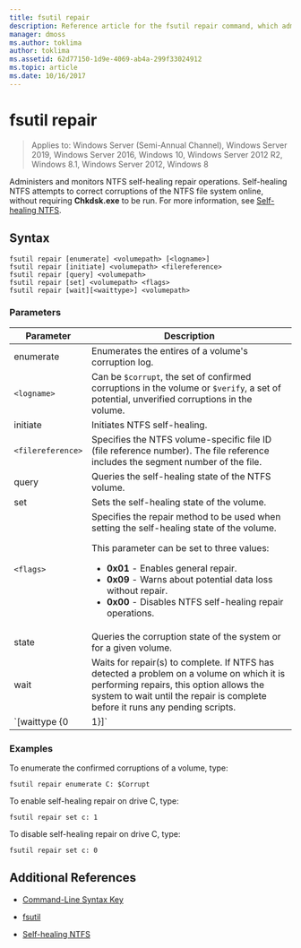 ```yaml
---
title: fsutil repair
description: Reference article for the fsutil repair command, which administers and monitors NTFS self-healing repair operations.
manager: dmoss
ms.author: toklima
author: toklima
ms.assetid: 62d77150-1d9e-4069-ab4a-299f33024912
ms.topic: article
ms.date: 10/16/2017
---
```


# fsutil repair

> Applies to: Windows Server (Semi-Annual Channel), Windows Server 2019, Windows Server 2016, Windows 10, Windows Server 2012 R2, Windows 8.1, Windows Server 2012, Windows 8

Administers and monitors NTFS self-healing repair operations. Self-healing NTFS attempts to correct corruptions of the NTFS file system online, without requiring **Chkdsk.exe** to be run. For more information, see [Self-healing NTFS](/previous-versions/windows/it-pro/windows-server-2008-r2-and-2008/cc771388(v=ws.10)).

## Syntax

```
fsutil repair [enumerate] <volumepath> [<logname>]
fsutil repair [initiate] <volumepath> <filereference>
fsutil repair [query] <volumepath>
fsutil repair [set] <volumepath> <flags>
fsutil repair [wait][<waittype>] <volumepath>

```

### Parameters

| Parameter | Description |
| --------- | ----------- |
| enumerate | Enumerates the entires of a volume's corruption log. |
| `<logname>` | Can be `$corrupt`, the set of confirmed corruptions in the volume or `$verify`, a set of potential, unverified corruptions in the volume. |
| initiate | Initiates NTFS self-healing. |
| `<filereference>` | Specifies the NTFS volume-specific file ID (file reference number). The file reference includes the segment number of the file. |
| query | Queries the self-healing state of the NTFS volume. |
| set | Sets the self-healing state of the volume. |
| `<flags>` | Specifies the repair method to be used when setting the self-healing state of the volume.<p>This parameter can be set to three values:<ul><li>**0x01** - Enables general repair.</li><li>**0x09** - Warns about potential data loss without repair.</li><li>**0x00** - Disables NTFS self-healing repair operations.</li></ul> |
| state | Queries the corruption state of the system or for a given volume. |
| wait | Waits for repair(s) to complete. If NTFS has detected a problem on a volume on which it is performing repairs, this option allows the system to wait until the repair is complete before it runs any pending scripts. |
| `[waittype {0|1}]` | Indicates whether to wait for the current repair to complete or to wait for all repairs to complete. The *waittype* parameter can be set to the following values:<ul><li>**0** - Waits for all repairs to complete. (default value)</li><li>**1** - Waits for the current repair to complete.</li></ul> |

### Examples

To enumerate the confirmed corruptions of a volume, type:

```
fsutil repair enumerate C: $Corrupt
```

To enable self-healing repair on drive C, type:

```
fsutil repair set c: 1
```

To disable self-healing repair on drive C, type:

```
fsutil repair set c: 0
```

## Additional References

- [Command-Line Syntax Key](command-line-syntax-key.md)

- [fsutil](fsutil.md)

- [Self-healing NTFS](/previous-versions/windows/it-pro/windows-server-2008-r2-and-2008/cc771388(v=ws.10))
